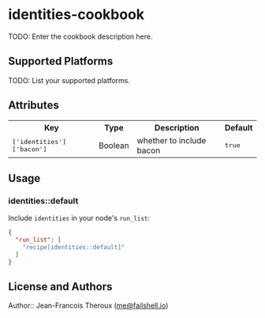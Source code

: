 # identities-cookbook

TODO: Enter the cookbook description here.

## Supported Platforms

TODO: List your supported platforms.

## Attributes

<table>
  <tr>
    <th>Key</th>
    <th>Type</th>
    <th>Description</th>
    <th>Default</th>
  </tr>
  <tr>
    <td><tt>['identities']['bacon']</tt></td>
    <td>Boolean</td>
    <td>whether to include bacon</td>
    <td><tt>true</tt></td>
  </tr>
</table>

## Usage

### identities::default

Include `identities` in your node's `run_list`:

```json
{
  "run_list": [
    "recipe[identities::default]"
  ]
}
```

## License and Authors

Author:: Jean-Francois Theroux (<me@failshell.io>)

